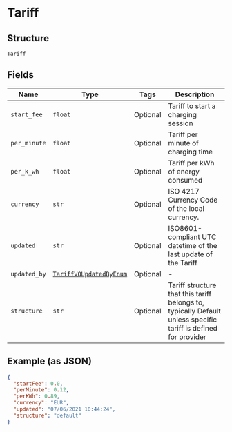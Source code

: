 
# Tariff

## Structure

`Tariff`

## Fields

| Name | Type | Tags | Description |
|  --- | --- | --- | --- |
| `start_fee` | `float` | Optional | Tariff to start a charging session |
| `per_minute` | `float` | Optional | Tariff per minute of charging time |
| `per_k_wh` | `float` | Optional | Tariff per kWh of energy consumed |
| `currency` | `str` | Optional | ISO 4217 Currency Code of the local currency. |
| `updated` | `str` | Optional | ISO8601-compliant UTC datetime of the last update of the Tariff |
| `updated_by` | [`TariffVOUpdatedByEnum`](../../doc/models/tariff-vo-updated-by-enum.md) | Optional | - |
| `structure` | `str` | Optional | Tariff structure that this tariff belongs to, typically Default unless specific tariff is defined for provider |

## Example (as JSON)

```json
{
  "startFee": 0.0,
  "perMinute": 0.12,
  "perKWh": 0.89,
  "currency": "EUR",
  "updated": "07/06/2021 10:44:24",
  "structure": "default"
}
```

